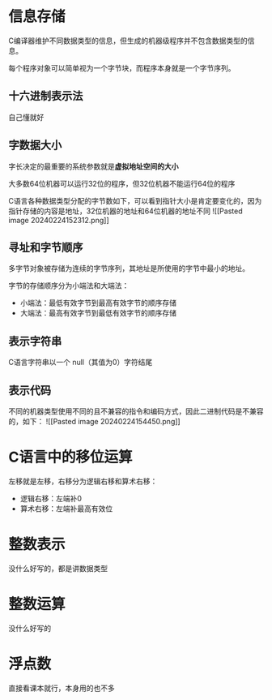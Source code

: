 # 信息存储
C编译器维护不同数据类型的信息，但生成的机器级程序并不包含数据类型的信息。

每个程序对象可以简单视为一个字节块，而程序本身就是一个字节序列。

## 十六进制表示法
自己懂就好

## 字数据大小
字长决定的最重要的系统参数就是**虚拟地址空间的大小**

大多数64位机器可以运行32位的程序，但32位机器不能运行64位的程序

C语言各种数据类型分配的字节数如下，可以看到指针大小是肯定要变化的，因为指针存储的内容是地址，32位机器的地址和64位机器的地址不同
![[Pasted image 20240224152312.png]]

## 寻址和字节顺序
多字节对象被存储为连续的字节序列，其地址是所使用的字节中最小的地址。

字节的存储顺序分为小端法和大端法：
- 小端法：最低有效字节到最高有效字节的顺序存储
- 大端法：最高有效字节到最低有效字节的顺序存储

## 表示字符串
C语言字符串以一个 null（其值为0）字符结尾

## 表示代码
不同的机器类型使用不同的且不兼容的指令和编码方式，因此二进制代码是不兼容的，如下：
![[Pasted image 20240224154450.png]]

# C语言中的移位运算
左移就是左移，右移分为逻辑右移和算术右移：
- 逻辑右移：左端补0
- 算术右移：左端补最高有效位

# 整数表示
没什么好写的，都是讲数据类型

# 整数运算
没什么好写的

# 浮点数
直接看课本就行，本身用的也不多

